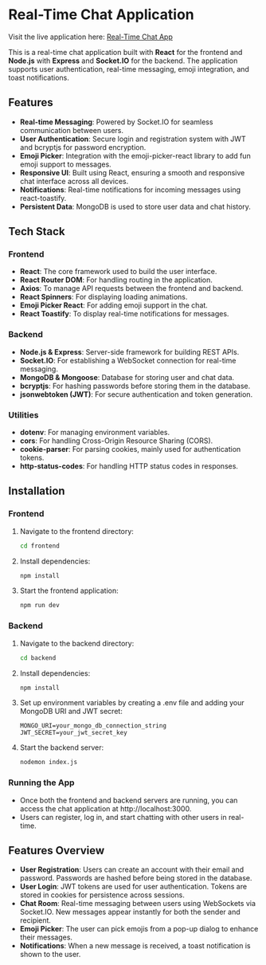 # Real-Time Chat Application

Visit the live application here: [Real-Time Chat App](https://prodigy-fwd-04-1.onrender.com)

This is a real-time chat application built with **React** for the frontend and **Node.js** with **Express** and **Socket.IO** for the backend. The application supports user authentication, real-time messaging, emoji integration, and toast notifications.

## Features

- **Real-time Messaging**: Powered by Socket.IO for seamless communication between users.
- **User Authentication**: Secure login and registration system with JWT and bcryptjs for password encryption.
- **Emoji Picker**: Integration with the emoji-picker-react library to add fun emoji support to messages.
- **Responsive UI**: Built using React, ensuring a smooth and responsive chat interface across all devices.
- **Notifications**: Real-time notifications for incoming messages using react-toastify.
- **Persistent Data**: MongoDB is used to store user data and chat history.

## Tech Stack

### Frontend

- **React**: The core framework used to build the user interface.
- **React Router DOM**: For handling routing in the application.
- **Axios**: To manage API requests between the frontend and backend.
- **React Spinners**: For displaying loading animations.
- **Emoji Picker React**: For adding emoji support in the chat.
- **React Toastify**: To display real-time notifications for messages.

### Backend

- **Node.js & Express**: Server-side framework for building REST APIs.
- **Socket.IO**: For establishing a WebSocket connection for real-time messaging.
- **MongoDB & Mongoose**: Database for storing user and chat data.
- **bcryptjs**: For hashing passwords before storing them in the database.
- **jsonwebtoken (JWT)**: For secure authentication and token generation.

### Utilities

- **dotenv**: For managing environment variables.
- **cors**: For handling Cross-Origin Resource Sharing (CORS).
- **cookie-parser**: For parsing cookies, mainly used for authentication tokens.
- **http-status-codes**: For handling HTTP status codes in responses.

## Installation

### Frontend

1. Navigate to the frontend directory:
    ```bash
    cd frontend
    ```

2. Install dependencies:
    ```bash
    npm install
    ```

3. Start the frontend application:
    ```bash
    npm run dev
    ```

### Backend

1. Navigate to the backend directory:
    ```bash
    cd backend
    ```

2. Install dependencies:
    ```bash
    npm install
    ```

3. Set up environment variables by creating a .env file and adding your MongoDB URI and JWT secret:
    ```dotenv
    MONGO_URI=your_mongo_db_connection_string
    JWT_SECRET=your_jwt_secret_key
    ```

4. Start the backend server:
    ```bash
    nodemon index.js
    ```

### Running the App

- Once both the frontend and backend servers are running, you can access the chat application at http://localhost:3000.
- Users can register, log in, and start chatting with other users in real-time.

## Features Overview

- **User Registration**: Users can create an account with their email and password. Passwords are hashed before being stored in the database.
- **User Login**: JWT tokens are used for user authentication. Tokens are stored in cookies for persistence across sessions.
- **Chat Room**: Real-time messaging between users using WebSockets via Socket.IO. New messages appear instantly for both the sender and recipient.
- **Emoji Picker**: The user can pick emojis from a pop-up dialog to enhance their messages.
- **Notifications**: When a new message is received, a toast notification is shown to the user.


